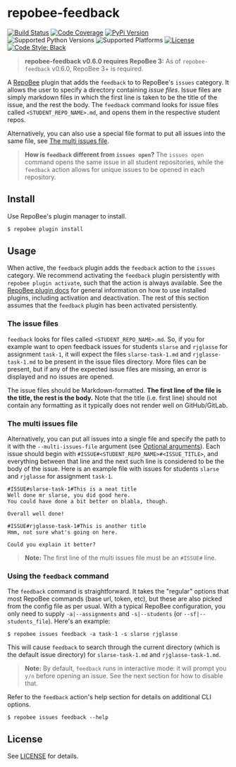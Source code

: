# repobee-feedback
[![Build Status](https://github.com/repobee/repobee-feedback/actions/workflows/tests.yml/badge.svg)](https://github.com/repobee/repobee-feedback/actions/workflows/tests.yml)
[![Code Coverage](https://codecov.io/gh/repobee/repobee-feedback/branch/master/graph/badge.svg)](https://codecov.io/gh/repobee/repobee-feedback)
[![PyPi Version](https://badge.fury.io/py/repobee-feedback.svg)](https://badge.fury.io/py/repobee-feedback)
![Supported Python Versions](https://img.shields.io/badge/python-3.7%7C3.8-blue)
![Supported Platforms](https://img.shields.io/badge/platforms-Linux%2C%20macOS-blue.svg)
[![License](https://img.shields.io/badge/license-MIT-blue.svg)](LICENSE)
[![Code Style: Black](https://img.shields.io/badge/code%20style-black-000000.svg)](https://github.com/psf/black)

> **repobee-feedback v0.6.0 requires RepoBee 3:** As of `repobee-feedback`
> v0.6.0, RepoBee 3+ is required.

A [RepoBee](https://github.com/repobee/repobee) plugin that adds the
`feedback` to to RepoBee's `issues` category. It allows the user to specify a
directory containing _issue files_. Issue files are simply markdown files in
which the first line is taken to be the title of the issue, and the rest the
body. The `feedback` command looks for issue files called
`<STUDENT_REPO_NAME>.md`, and opens them in the respective student repos.

Alternatively, you can also use a special file format to put all issues into
the same file, see [The multi issues file](#the-multi-issues-file).

> **How is `feedback` different from `issues open`?** The ``issues open``
> command opens the same issue in all student repositories, while the
> ``feedback`` action allows for unique issues to be opened in each repository.

## Install
Use RepoBee's plugin manager to install.

```bash
$ repobee plugin install
```

## Usage
When active, the `feedback` plugin adds the `feedback` action to the `issues` category.
We recommend activating the `feedback` plugin persistently with `repobee plugin
activate`, such that the action is always available. See the [RepoBee plugin
docs](https://repobee.readthedocs.io/en/stable/plugins.html#using-existing-plugins)
for general information on how to use installed plugins, including activation
and deactivation. The rest of this section assumes that the `feedback` plugin has
been activated persistently.

### The issue files
`feedback` looks for files called `<STUDENT_REPO_NAME>.md`. So, if you for
example want to open feedback issues for students `slarse` and `rjglasse` for
assignment `task-1`, it will expect the files `slarse-task-1.md` and
`rjglasse-task-1.md` to be present in the issue files directory. More files can
be present, but if any of the expected issue files are missing, an error is
displayed and no issues are opened.

The issue files should be Markdown-formatted. **The first line of the file is
the title, the rest is the body.** Note that the title (i.e. first line) should
not contain any formatting as it typically does not render well on
GitHub/GitLab.

### The multi issues file
Alternatively, you can put all issues into a single file and specify the path
to it with the `--multi-issues-file` argument (see [Optional
arguments](#optional-arguments)). Each issue should begin with
`#ISSUE#<STUDENT_REPO_NAME>#<ISSUE_TITLE>`, and everything between that line
and the next such line is considered to be the body of the issue. Here is an
example file with issues for students `slarse` and `rjglasse` for assignment
`task-1`.

```
#ISSUE#slarse-task-1#This is a neat title
Well done mr slarse, you did good here.
You could have done a bit better on blabla, though.

Overall well done!

#ISSUE#rjglasse-task-1#This is another title
Hmm, not sure what's going on here.

Could you explain it better?
```

> **Note:** The first line of the multi issues file must be an `#ISSUE#` line.

### Using the `feedback` command
The `feedback` command is straightforward. It takes the "regular" options
that most RepoBee commands (base url, token, etc), but these are also picked
from the config file as per usual. With a typical RepoBee configuration, you
only need to supply `-a|--assignments` and `-s|--students` (or
`--sf|--students_file`). Here's an example:

```
$ repobee issues feedback -a task-1 -s slarse rjglasse
```

This will cause `feedback` to search through the current directory (which
is the default issue directory) for `slarse-task-1.md` and `rjglasse-task-1.md`.

> **Note:** By default, `feedback` runs in interactive mode: it will
> prompt you `y/n` before opening an issue. See the next section for how to
> disable that.

Refer to the `feedback` action's help section for details on additional CLI options.

```
$ repobee issues feedback --help
```

## License
See [LICENSE](LICENSE) for details.
